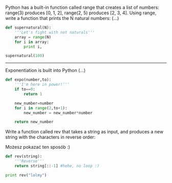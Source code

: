 Python has a built-in function called range that creates a list of numbers: range(3) produces [0, 1, 2], range(2, 5) produces [2, 3, 4]. Using range, write a function that prints the N natural numbers: (...)

```python
def supernatural(N):
	'''Let's fight with not naturals'''
	array = range(N)
	for i in array:
		print i,

supernatural(100)
```

-----------

Exponentiation is built into Python (...)

```python
def expo(number,to):
	'''I'm here in power!'''
	if to==0:
		return 1

	new_number=number
	for i in range(2,to+1):
		new_number = new_number*number

	return new_number
```

Write a function called rev that takes a string as input, and produces a new string with the characters in reverse order:


Możesz pokazać ten sposób :)


```python
def rev(string):
	'''Reverse'''
	return string[::-1] #hehe, no loop :)

print rev("lolmy")
```